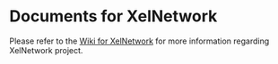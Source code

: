 # Documents for XelNetwork

Please refer to the [Wiki for XelNetwork](https://xelnetwork.robotis.com/) for more information regarding XelNetwork project.

